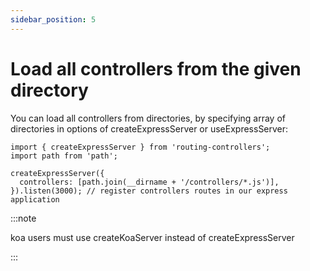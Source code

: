 ```yaml
---
sidebar_position: 5
---
```


# Load all controllers from the given directory

You can load all controllers from directories, by specifying array of directories in options of createExpressServer or useExpressServer:

```
import { createExpressServer } from 'routing-controllers';
import path from 'path';

createExpressServer({
  controllers: [path.join(__dirname + '/controllers/*.js')],
}).listen(3000); // register controllers routes in our express application
```

:::note

koa users must use createKoaServer instead of createExpressServer

:::
